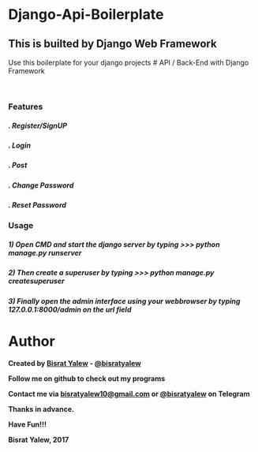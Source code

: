 # Django-Api-Boilerplate

<h2> This is builted by Django Web Framework </h2>
Use this boilerplate for your django projects
# API / Back-End with Django Framework

<br/>
<p align="center">
 
</p>
<br/>

<h3> Features </h3>

<h5> . Register/SignUP </h5>
<h5> . Login </h5>
<h5> . Post  </h5>
<h5> . Change Password </h5>
<h5> . Reset Password </h5>



<h3>Usage</h3>

<h5>1) Open CMD and start the django server by typing <b>>>> python manage.py runserver</b></h5>
<h5>2) <b>Then create a superuser by typing <b>>>> python manage.py createsuperuser <username> <password> </b></h5>
<h5>3) Finally open the admin interface using your webbrowser by typing  <b>127.0.0.1:8000/admin </b> on the url field </h5>






Author
======

Created by [Bisrat Yalew](https://linkedin.com/in/bisratyalew) - [@bisratyalew](mailto:bisratyalew10@gmail.com)

Follow me on github to check out my programs

Contact me via [bisratyalew10@gmail.com](mailto:bisratyalew10@gmail.com) or [@bisratyalew](https://t.me/bisratyalew) on Telegram

Thanks in advance.

Have Fun!!!

Bisrat Yalew, 2017  
